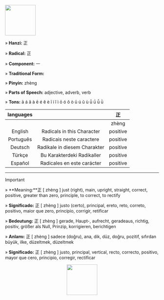 <a href="https://dictionary.writtenchinese.com/worddetail/zheng/1041/1/1" target="blank"><img align="center" src="" alt="" height="100" /></a> 

» **Hanzi:** 正 

» **Radical:** 正 

» **Component:** 一 

» **Traditional Form:** 

» **Pinyin:** zhèng

» **Parts of Speech:** adjective, adverb, verb

» **Tons:** ā á ǎ à ē é ě è ī í ǐ ì ō ó ǒ ò ū ú ǔ ù ǖ ǘ ǚ ǜ 	

| languages  |  | 正 |
| :---: | :---: | :---: |
|  |  | zhèng |
| English | Radicals in this Character | positive | 
| Português |Radicais neste caractere | positive |
| Deutsch | Radikale in diesem Charakter | positive |
| Türkçe | Bu Karakterdeki Radikaller | positive |
| Español | Radicales en este carácter | positive |

***
> [!IMPORTANT]
>
> » **Meaning:**正 [ zhèng ] just (right), main, upright, straight, correct, positive, greater than zero, principle, to correct, to rectify
>
> » **Significado:** 正 [ zhèng ] justo (certo), principal, ereto, reto, correto, positivo, maior que zero, princípio, corrigir, retificar
>
> » **Bedeutung:** 正 [ zhèng ] gerade, Haupt-, aufrecht, geradeaus, richtig, positiv, größer als Null, Prinzip, korrigieren, berichtigen
>
> » **Anlamı:** 正 [ zhèng ] sadece (doğru), ana, dik, düz, doğru, pozitif, sıfırdan büyük, ilke, düzeltmek, düzeltmek
> 
> » **Significado:** 正 [ zhèng ] justo, principal, vertical, recto, correcto, positivo, mayor que cero, principio, corregir, rectificar

<p align="center">
<a href="https://dictionary.writtenchinese.com/worddetail/zheng/1041/1/1" target="blank"><img align="center" src="" alt="" height="100" /></a> 
</p>